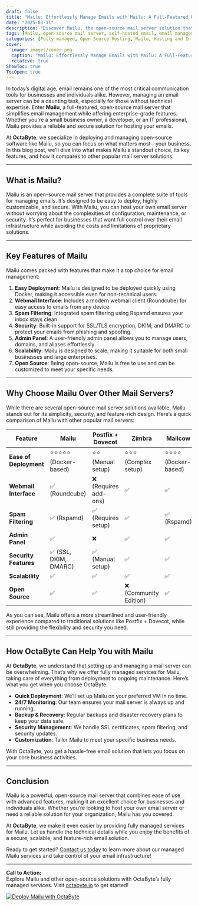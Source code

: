 ```yaml
---
draft: false
title: "Mailu: Effortlessly Manage Emails with Mailu: A Full-Featured Open-Source Mail Server"
date: "2025-03-11"
description: "Discover Mailu, the open-source mail server solution that simplifies email management. Learn how Mailu stands out with its robust features, ease of deployment, and seamless integration. Perfect for businesses and individuals looking for a self-hosted email solution."
tags: [Mailu, open-source mail server, self-hosted email, email management, Mailu vs other mail servers, Mailu features, Mailu deployment, open-source email solutions, OctaByte managed services]
categories: [Fully managed, Open Source Hosting, Mailu, Hosting and Infrastructure, Email]
cover:
  image: images/cover.png
  caption: "Mailu: Effortlessly Manage Emails with Mailu: A Full-Featured Open-Source Mail Server"
  relative: true
ShowToc: true
TocOpen: true
---
```



In today’s digital age, email remains one of the most critical communication tools for businesses and individuals alike. However, managing an email server can be a daunting task, especially for those without technical expertise. Enter **Mailu**, a full-featured, open-source mail server that simplifies email management while offering enterprise-grade features. Whether you're a small business owner, a developer, or an IT professional, Mailu provides a reliable and secure solution for hosting your emails.

At **OctaByte**, we specialize in deploying and managing open-source software like Mailu, so you can focus on what matters most—your business. In this blog post, we’ll dive into what makes Mailu a standout choice, its key features, and how it compares to other popular mail server solutions.

---

## What is Mailu?

Mailu is an open-source mail server that provides a complete suite of tools for managing emails. It’s designed to be easy to deploy, highly customizable, and secure. With Mailu, you can host your own email server without worrying about the complexities of configuration, maintenance, or security. It’s perfect for businesses that want full control over their email infrastructure while avoiding the costs and limitations of proprietary solutions.

---

## Key Features of Mailu

Mailu comes packed with features that make it a top choice for email management:

1. **Easy Deployment**: Mailu is designed to be deployed quickly using Docker, making it accessible even for non-technical users.
2. **Webmail Interface**: Includes a modern webmail client (Roundcube) for easy access to emails from any device.
3. **Spam Filtering**: Integrated spam filtering using Rspamd ensures your inbox stays clean.
4. **Security**: Built-in support for SSL/TLS encryption, DKIM, and DMARC to protect your emails from phishing and spoofing.
5. **Admin Panel**: A user-friendly admin panel allows you to manage users, domains, and aliases effortlessly.
6. **Scalability**: Mailu is designed to scale, making it suitable for both small businesses and large enterprises.
7. **Open Source**: Being open-source, Mailu is free to use and can be customized to meet your specific needs.

---

## Why Choose Mailu Over Other Mail Servers?

While there are several open-source mail server solutions available, Mailu stands out for its simplicity, security, and feature-rich design. Here’s a quick comparison of Mailu with other popular mail servers:

| Feature                | Mailu               | Postfix + Dovecot   | Zimbra              | Mailcow             |
|------------------------|---------------------|---------------------|---------------------|---------------------|
| **Ease of Deployment** | ⭐⭐⭐⭐⭐ (Docker-based) | ⭐⭐ (Manual setup)   | ⭐⭐⭐ (Complex setup) | ⭐⭐⭐⭐ (Docker-based) |
| **Webmail Interface**  | ✅ (Roundcube)       | ❌ (Requires add-ons)| ✅                   | ✅                   |
| **Spam Filtering**     | ✅ (Rspamd)          | ✅ (Requires setup)  | ✅                   | ✅ (Rspamd)          |
| **Admin Panel**        | ✅                   | ❌                   | ✅                   | ✅                   |
| **Security Features**  | ✅ (SSL, DKIM, DMARC)| ✅ (Manual setup)    | ✅                   | ✅                   |
| **Scalability**        | ✅                   | ✅                   | ✅                   | ✅                   |
| **Open Source**        | ✅                   | ✅                   | ❌ (Community Edition)| ✅                   |

As you can see, Mailu offers a more streamlined and user-friendly experience compared to traditional solutions like Postfix + Dovecot, while still providing the flexibility and security you need.

---

## How OctaByte Can Help You with Mailu

At **OctaByte**, we understand that setting up and managing a mail server can be overwhelming. That’s why we offer fully managed services for Mailu, taking care of everything from deployment to ongoing maintenance. Here’s what you get when you choose OctaByte:

- **Quick Deployment**: We’ll set up Mailu on your preferred VM in no time.
- **24/7 Monitoring**: Our team ensures your mail server is always up and running.
- **Backup & Recovery**: Regular backups and disaster recovery plans to keep your data safe.
- **Security Management**: We handle SSL certificates, spam filtering, and security updates.
- **Customization**: Tailor Mailu to meet your specific business needs.

With OctaByte, you get a hassle-free email solution that lets you focus on your core business activities.

---

## Conclusion

Mailu is a powerful, open-source mail server that combines ease of use with advanced features, making it an excellent choice for businesses and individuals alike. Whether you’re looking to host your own email server or need a reliable solution for your organization, Mailu has you covered.

At **OctaByte**, we make it even easier by providing fully managed services for Mailu. Let us handle the technical details while you enjoy the benefits of a secure, scalable, and feature-rich email solution.

Ready to get started? [Contact us today](https://octabyte.io) to learn more about our managed Mailu services and take control of your email infrastructure!

---

**Call to Action:**  
Explore Mailu and other open-source solutions with OctaByte’s fully managed services. Visit [octabyte.io](https://octabyte.io) to get started!

[![Deploy Mailu with OctaByte](/images/deploy-on-octabyte.png)](https://octabyte.io/fully-managed-open-source-services/hosting-and-infrastructure/email/mailu)